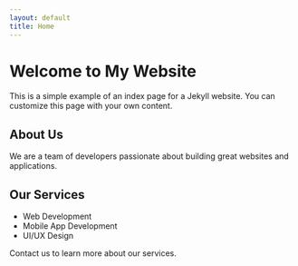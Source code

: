 ```yaml
---
layout: default
title: Home
---
```


# Welcome to My Website

This is a simple example of an index page for a Jekyll website. You can customize this page with your own content.

## About Us

We are a team of developers passionate about building great websites and applications.

## Our Services

- Web Development
- Mobile App Development
- UI/UX Design

Contact us to learn more about our services.
